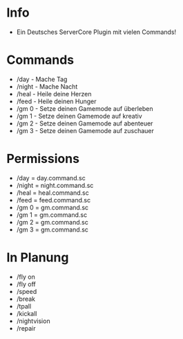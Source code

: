 # Info
- Ein Deutsches ServerCore Plugin mit vielen Commands!

# Commands
- /day -    Mache Tag
- /night -  Mache Nacht
- /heal -   Heile deine Herzen
- /feed -   Heile deinen Hunger
- /gm 0 -   Setze deinen Gamemode auf überleben
- /gm 1 - Setze deinen Gamemode auf kreativ
- /gm 2 - Setze deinen Gamemode auf abenteuer
- /gm 3 - Setze deinen Gamemode auf zuschauer

# Permissions
- /day      =    day.command.sc
- /night    =    night.command.sc
- /heal     =    heal.command.sc
- /feed     =    feed.command.sc
- /gm 0     =    gm.command.sc
- /gm 1     =    gm.command.sc
- /gm 2     =    gm.command.sc
- /gm 3     =    gm.command.sc

# In Planung
- /fly on
- /fly off
- /speed
- /break
- /tpall
- /kickall
- /nightvision
- /repair
